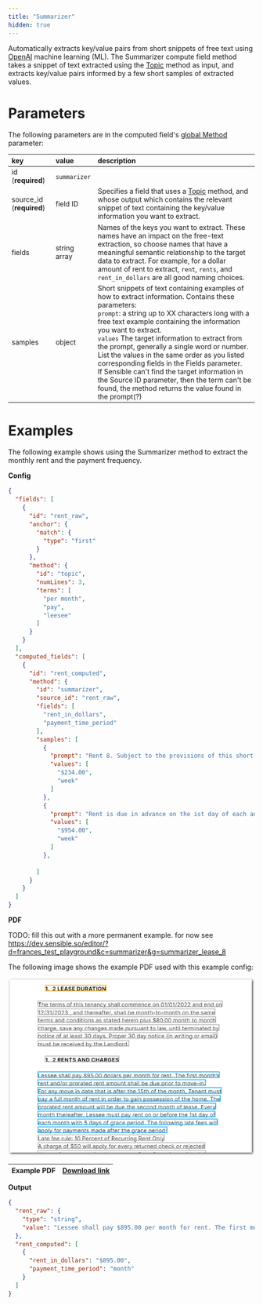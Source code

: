 ```yaml
---
title: "Summarizer"
hidden: true
---
```

Automatically extracts key/value pairs from short snippets of free text using [OpenAI](https://openai.com/) machine learning (ML). The Summarizer compute field method takes a snippet of text extracted using the [Topic](doc:topic) method as input, and extracts key/value pairs informed by a few short samples of extracted values. 

Parameters
====

The following parameters are in the computed field's [global Method](doc:computed-field-methods#parameters) parameter: 


| key                      | value        | description                                                  |
| :----------------------- | :----------- | :----------------------------------------------------------- |
| id (**required**)        | `summarizer` |                                                              |
| source_id (**required**) | field ID     | Specifies a field that uses a [Topic](doc:topic) method, and whose output which contains the relevant snippet of text containing the key/value information you want to extract. |
| fields                   | string array | Names of the keys you want to extract. These names have an impact on the free-text extraction, so choose names that have a meaningful semantic relationship to the target data to extract. For example, for a dollar amount of rent to extract,  `rent`, `rents`, and `rent_in_dollars` are all good naming choices. |
| samples                  | object       | Short snippets of text containing examples of how to extract information. Contains these parameters:<br/>`prompt`: a string up to XX characters long with a free text example containing the information you want to extract.<br/>`values` The target information to extract from the prompt, generally a single word or number. List the values in the same order as you listed corresponding fields in the Fields parameter.<br/>If Sensible can't find the target information in the Source ID parameter, then the term can't be found, the method returns the value found in the prompt(?) |

Examples
====

The following example shows using the Summarizer method to extract the monthly rent and the payment frequency.

**Config**

```json
{
  "fields": [
    {
      "id": "rent_raw",
      "anchor": {
        "match": {
          "type": "first"
        }
      },
      "method": {
        "id": "topic",
        "numLines": 3,
        "terms": [
          "per month",
          "pay",
          "leesee"
        ]
      }
    }
  ],
  "computed_fields": [
    {
      "id": "rent_computed",
      "method": {
        "id": "summarizer",
        "source_id": "rent_raw",
        "fields": [
          "rent_in_dollars",
          "payment_time_period"
        ],
        "samples": [
          {
            "prompt": "Rent 8. Subject to the provisions of this short-term Lease, the rent for the Property is $234.00 per week (the \"Rent\").",
            "values": [
              "$234.00",
              "week"
            ]
          },
          {
            "prompt": "Rent is due in advance on the ist day of each and every week, at $954.00 per week, beginning on November 15, 2015, payable to Owner/Agent at 123 Main Blvd., Sacramento, CA 95864. Payments made in person may be delivered to Owner/Agent between the hours of 24/Z.",
            "values": [
              "$954.00",
              "week"
            ]
          },
          
        ]
      }
    }
  ]
}
```

**PDF**



TODO: fill this out with a more permanent example. for now see https://dev.sensible.so/editor/?d=frances_test_playground&c=summarizer&g=summarizer_lease_8



The following image shows the example PDF used with this example config:

![Click to enlarge](https://raw.githubusercontent.com/sensible-hq/sensible-docs/main/readme-sync/assets/v0/images/final/summarizer.png)

| Example PDF | [Download link](https://raw.githubusercontent.com/sensible-hq/sensible-docs/main/readme-sync/assets/v0/pdfs/summarizer.pdf) |
| ---------------------- | ------------------------------------------------------------ |

**Output**

```json
{
  "rent_raw": {
    "type": "string",
    "value": "Lessee shall pay $895.00 per month for rent. The first month’s rent consider this notice that on occasion, Allstar Management may and/or prorated rent amount of"
  },
  "rent_computed": [
    {
      "rent_in_dollars": "$895.00",
      "payment_time_period": "month"
    }
  ]
}
```

